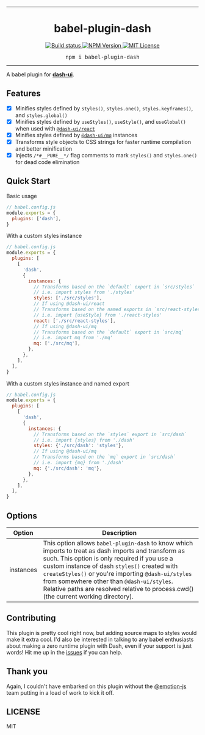 <hr>
<div align="center">
  <h1 align="center">
    babel-plugin-dash
  </h1>
</div>

<p align="center">
  <a aria-label="Build status" href="https://travis-ci.com/dash-ui/babel-plugin-dash">
    <img alt="Build status" src="https://img.shields.io/travis/com/dash-ui/babel-plugin-dash?style=for-the-badge&labelColor=24292e">
  </a>
  <a aria-label="NPM version" href="https://www.npmjs.com/package/babel-plugin-dash">
    <img alt="NPM Version" src="https://img.shields.io/npm/v/babel-plugin-dash?style=for-the-badge&labelColor=24292e">
  </a>
  <a aria-label="License" href="https://jaredlunde.mit-license.org/">
    <img alt="MIT License" src="https://img.shields.io/npm/l/babel-plugin-dash?style=for-the-badge&labelColor=24292e">
  </a>
</p>

<pre align="center">npm i babel-plugin-dash</pre>
<hr>

A babel plugin for [**dash-ui**](https://github.com/dash-ui).

## Features

- [x] Minifies styles defined by `styles()`, `styles.one()`, `styles.keyframes()`, and `styles.global()`
- [x] Minifies styles defined by `useStyles()`, `useStyle()`, and `useGlobal()` when used with [`@dash-ui/react`](https://github.com/dash-ui/react)
- [x] Minifies styles defined by [`@dash-ui/mq`](https://github.com/dash-ui/mq) instances
- [x] Transforms style objects to CSS strings for faster runtime compilation and better minification
- [x] Injects `/*#__PURE__*/` flag comments to mark `styles()` and `styles.one()` for dead code elimination

## Quick Start

Basic usage

```js
// babel.config.js
module.exports = {
  plugins: ['dash'],
}
```

With a custom styles instance

```js
// babel.config.js
module.exports = {
  plugins: [
    [
      'dash',
      {
        instances: {
          // Transforms based on the `default` export in `src/styles`
          // i.e. import styles from './styles'
          styles: ['./src/styles'],
          // If using @dash-ui/react
          // Transforms based on the named exports in `src/react-styles`
          // i.e. import {useStyle} from './react-styles'
          react: ['./src/react-styles'],
          // If using @dash-ui/mq
          // Transforms based on the `default` export in `src/mq`
          // i.e. import mq from './mq'
          mq: ['./src/mq'],
        },
      },
    ],
  ],
}
```

With a custom styles instance and named export

```js
// babel.config.js
module.exports = {
  plugins: [
    [
      'dash',
      {
        instances: {
          // Transforms based on the `styles` export in `src/dash`
          // i.e. import {styles} from './dash'
          styles: {'./src/dash': 'styles'},
          // If using @dash-ui/mq
          // Transforms based on the `mq` export in `src/dash`
          // i.e. import {mq} from './dash'
          mq: {'./src/dash': 'mq'},
        },
      },
    ],
  ],
}
```

## Options

| Option    | Description                                                                                                                                                                                                                                                                                                                                                                                       |
| --------- | ------------------------------------------------------------------------------------------------------------------------------------------------------------------------------------------------------------------------------------------------------------------------------------------------------------------------------------------------------------------------------------------------- |
| instances | This option allows `babel-plugin-dash` to know which imports to treat as dash imports and transform as such. This option is only required if you use a custom instance of dash `styles()` created with `createStyles()` or you're importing `@dash-ui/styles` from somewhere other than `@dash-ui/styles`. Relative paths are resolved relative to process.cwd() (the current working directory). |

## Contributing

This plugin is pretty cool right now, but adding source maps to styles would make it extra cool.
I'd also be interested in talking to any babel enthusiasts about making a zero runtime plugin with
Dash, even if your support is just words! Hit me up in the [issues](https://github.com/dash-ui/babel-plugin-dash/issues)
if you can help.

## Thank you

Again, I couldn't have embarked on this plugin without the [@emotion-js](https://github.com/emotion-js) team putting in
a load of work to kick it off.

## LICENSE

MIT
